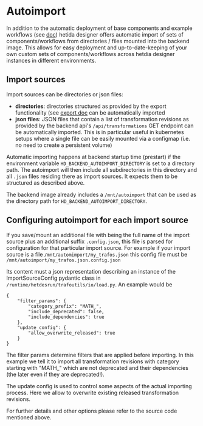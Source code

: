 # Autoimport

In addition to the automatic deployment of base components and example workflows (see [doc](./base_component_deployment.md)) hetida designer offers automatic import of sets of components/workflows from directories / files mounted into the backend image. This allows for easy deployment and up-to-date-keeping of your own custom sets of components/workflows across hetdia designer instances in different environments.

## Import sources

Import sources can be directories or json files:

* **directories**: directories structured as provided by the export functionality (see [export doc](import_export.md) can be automatically imported
* **json files**: JSON files that contain a list of transformation revisions as provided by the backend api's `/api/transformations` GET endpoint can be automatically imported. This is in particular useful in kubernetes setups where a single file can be easily mounted via a configmap (i.e. no need to create a persistent volume)

Automatic importing happens at backend startup time (prestart) if the environment variable `HD_BACKEND_AUTOIMPORT_DIRECTORY` is set to a directory path. The autoimport will then include all subdirectories in this directory and all `.json` files residing there as import sources. It expects them to be structured as described above.

The backend image already includes a `/mnt/autoimport` that can be used as the directory path for `HD_BACKEND_AUTOIMPORT_DIRECTORY`.

## Configuring autoimport for each import source
If you save/mount an additional file with being the full name of the import source plus an additional suffix `.config.json`, this file is parsed for configuration for that particular import source. For example if your import source is a file `/mnt/automimport/my_trafos.json` this config file must be `/mnt/autoimport/my_trafos.json.config.json`

Its content must a json representation describing an instance of the ImportSourceConfig pydantic class in `/runtime/hetdesrun/trafoutils/io/load.py`. An example would be

```
{
    "filter_params": {
        "category_prefix": "MATH_",
        "include_deprecated": false,
        "include_dependencies": true
    },
    "update_config": {
        "allow_overwrite_released": true
    }
}
```

The filter params determine filters that are applied before importing. In this example we tell it to import all transformation revisions with category starting with "MATH_" which are not deprecated and their dependencies (the later even if they are deprecated!).

The update config is used to control some aspects of the actual importing process. Here we allow to overwrite existing released transformation revisions.

For further details and other options please refer to the source code mentioned above.

